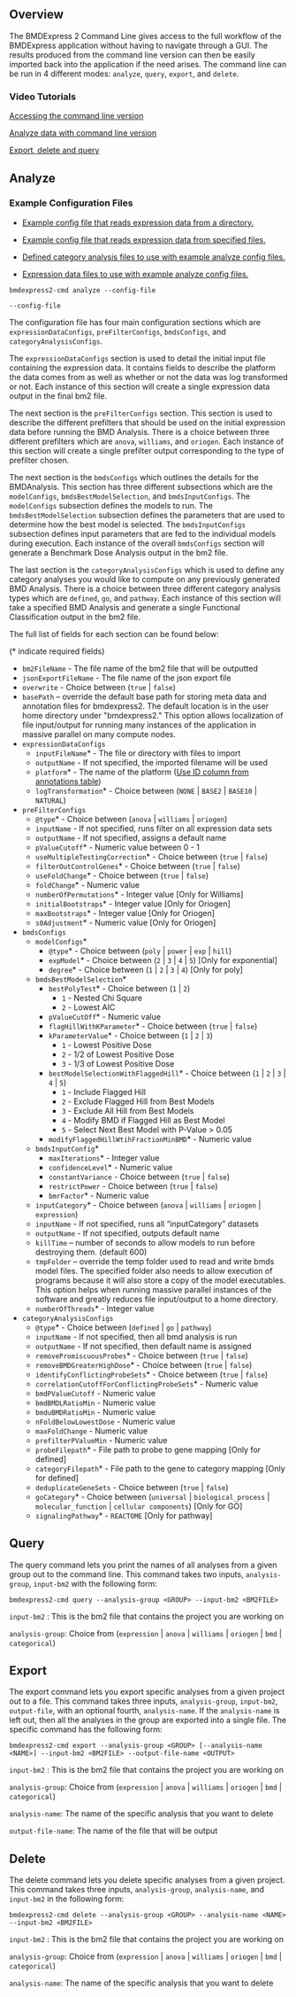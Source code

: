 ## Overview

The BMDExpress 2 Command Line gives access to the full workflow of the BMDExpress application without having to navigate through a GUI. The results produced from the command line version can then be easily imported back into the application if the need arises. The command line can be run in 4 different modes: ``analyze``, ``query``, ``export``, and ``delete``. 

### Video Tutorials

[Accessing the command line version](https://www.youtube.com/watch?v=NZgHnV3ZXaw&index=17&list=PLX2Rd5DjtiTeR84Z4wRSUmKYMoAbilZEc)

[Analyze data with command line version](https://www.youtube.com/watch?v=HJPcigf4dTE&t=0s&list=PLX2Rd5DjtiTeR84Z4wRSUmKYMoAbilZEc&index=18)

[Export, delete and query](https://www.youtube.com/watch?v=9W_Vkc7UJo4&index=19&list=PLX2Rd5DjtiTeR84Z4wRSUmKYMoAbilZEc)


## Analyze


### Example Configuration Files
-   [Example config file that reads expression data from a directory. ](https://github.com/auerbachs/BMDExpress-2/blob/master/analyze-config1.json)

-   [Example config file that reads expression data from specified files. ](https://github.com/auerbachs/BMDExpress-2/blob/master/analyze-config2.json)

-   [Defined category analysis files to use with example analyze config files. ](https://github.com/auerbachs/BMDExpress-2/blob/master/defined-category-for-example-cli-analyze.zip)

-   [Expression data files to use with example analyze config files. ](https://github.com/auerbachs/BMDExpress-2/blob/master/expression-data-for-example-cli-analyze.zip)



``bmdexpress2-cmd analyze --config-file``

``--config-file``

The configuration file has four main configuration sections which are ``expressionDataConfigs``, ``preFilterConfigs``, ``bmdsConfigs``, and ``categoryAnalysisConfigs``.

The ``expressionDataConfigs`` section is used to detail the initial input file containing the expression data. It contains fields to describe the platform the data comes from as well as whether or not the data was log transformed or not. Each instance of this section will create a single expression data output in the final bm2 file. 

The next section is the ``preFilterConfigs`` section. This section is used to describe the different prefilters that should be used on the initial expression data before running the BMD Analysis. There is a choice between three different prefilters which are ``anova``, ``williams``, and ``oriogen``.  Each instance of this section will create a single prefilter output corresponding to the type of prefilter chosen. 

The next section is the ``bmdsConfigs`` which outlines the details for the BMDAnalysis. This section has three different subsections which are the ``modelConfigs``, ``bmdsBestModelSelection``, and ``bmdsInputConfigs``.  The ``modelConfigs`` subsection defines the models to run.  The ``bmdsBestModelSelection`` subsection defines the parameters that are used to determine how the best model is selected.  The ``bmdsInputConfigs`` subsection defines input parameters that are fed to the individual models during execution.  Each instance of the overall ``bmdsConfigs`` section will generate a Benchmark Dose Analysis output in the bm2 file.

The last section is the ``categoryAnalysisConfigs`` which is used to define any category analyses you would like to compute on any previously generated BMD Analysis. There is a choice between three different category analysis types which are ``defined``, ``go``, and ``pathway``. Each instance of this section will take a specified BMD Analysis and generate a single Functional Classification output in the bm2 file.

 The full list of fields for each section can be found below:

(* indicate required fields)
* ``bm2FileName`` - The file name of the bm2 file that will be outputted
* ``jsonExportFileName`` - The file name of the json export file
* ``overwrite`` - Choice between (``true`` | ``false``)
* ``basePath`` – override the default base path for storing meta data and annotation files for bmdexpress2. The default location is in the user home directory under "bmdexpress2."  This option allows localization of file input/output for running many instances of the application in massive parallel on many compute nodes.
* ``expressionDataConfigs``
  * ``inputFileName``* - The file or directory with files to import
  * ``outputName`` - If not specified, the imported filename will be used
  * ``platform``* - The name of the platform ([Use ID column from annotations table](https://github.com/auerbachs/BMDExpress-2/wiki/Additional-Information#supported-microarrays))
  * ``logTransformation``* - Choice between (``NONE`` | ``BASE2`` | ``BASE10`` | ``NATURAL``)
* ``preFilterConfigs``
  * ``@type``* - Choice between (``anova`` | ``williams`` | ``oriogen``)
  * ``inputName`` - If not specified, runs filter on all expression data sets
  * ``outputName`` - If not specified, assigns a default name
  * ``pValueCutoff``* - Numeric value between 0 - 1
  * ``useMultipleTestingCorrection``* - Choice between (``true`` | ``false``)
  * ``filterOutControlGenes``* - Choice between (``true`` | ``false``)
  * ``useFoldChange``* - Choice between (``true`` | ``false``)
  * ``foldChange``* - Numeric value
  * ``numberOfPermutations``* - Integer value [Only for Williams]
  * ``initialBootstraps``* - Integer value [Only for Oriogen]
  * ``maxBootstraps``* - Integer value [Only for Oriogen]
  * ``s0Adjustment``* - Numeric value [Only for Oriogen]
* ``bmdsConfigs``
  * ``modelConfigs``*
    * ``@type``* - Choice between (``poly`` | ``power`` | ``exp`` | ``hill``)
    * ``expModel``* - Choice between (``2`` | ``3`` | ``4`` | ``5``) [Only for exponential]
    * ``degree``* - Choice between (``1`` | ``2`` | ``3`` | ``4``) [Only for poly]
  * ``bmdsBestModelSelection``*
    * ``bestPolyTest``* - Choice between (``1`` | ``2``)
      * ``1`` - Nested Chi Square
      * ``2`` - Lowest AIC
    * ``pValueCutOff``* - Numeric value
    * ``flagHillWithKParameter``* - Choice between (``true`` | ``false``)
    * ``kParameterValue``* - Choice between (``1`` | ``2`` | ``3``)
      * ``1`` - Lowest Positive Dose
      * ``2`` - 1/2 of Lowest Positive Dose
      * ``3`` - 1/3 of Lowest Positive Dose
    * ``bestModelSelectionWithFlaggedHill``* - Choice between (``1`` | ``2`` | ``3`` | ``4`` | ``5``)
      * ``1`` - Include Flagged Hill
      * ``2`` - Exclude Flagged Hill from Best Models
      * ``3`` - Exclude All Hill from Best Models 
      * ``4`` - Modify BMD if Flagged Hill as Best Model
      * ``5`` - Select Next Best Model with P-Value > 0.05
    * ``modifyFlaggedHillWtihFractionMinBMD``* - Numeric value
  * ``bmdsInputConfig``*
    * ``maxIterations``* - Integer value
    * ``confidenceLevel``* - Numeric value
    * ``constantVariance`` - Choice between (``true`` | ``false``)
    * ``restrictPower`` - Choice between (``true`` | ``false``)
    * ``bmrFactor``* - Numeric value
  * ``inputCategory``* - Choice between (``anova`` | ``williams`` | ``oriogen`` | ``expression``)
  * ``inputName`` - If not specified, runs all “inputCategory” datasets
  * ``outputName`` - If not specified, outputs default name
  * ``killTime`` – number of seconds to allow models to run before destroying them. (default 600)
  * ``tmpFolder`` – override the temp folder used to read and write bmds model files.  The specified folder also needs to allow execution of programs because it will also store a copy of the model executables.  This option helps when running massive parallel instances of the software and greatly reduces file input/output to a home directory.
  * ``numberOfThreads``* - Integer value
* ``categoryAnalysisConfigs``
  * ``@type``* - Choice between (``defined`` | ``go`` | ``pathway``)
  * ``inputName`` - If not specified, then all bmd analysis is run
  * ``outputName`` - If not specified, then default name is assigned
  * ``removePromiscuousProbes``* - Choice between (``true`` | ``false``)
  * ``removeBMDGreaterHighDose``* - Choice between (``true`` | ``false``)
  * ``identifyConflictingProbeSets``* - Choice between (``true`` | ``false``)
  * ``correlationCutoffForConflictingProbeSets``* - Numeric value
  * ``bmdPValueCutoff`` - Numeric value
  * ``bmdBMDLRatioMin`` - Numeric value
  * ``bmduBMDRatioMin`` - Numeric value
  * ``nFoldBelowLowestDose`` - Numeric value
  * ``maxFoldChange`` - Numeric value
  * ``prefilterPValueMin`` - Numeric value
  * ``probeFilepath``* - File path to probe to gene mapping [Only for defined]
  * ``categoryFilepath``* - File path to the gene to category mapping [Only for defined]
  * ``deduplicateGeneSets`` - Choice between (``true`` | ``false``)
  * ``goCategory``* - Choice between (``universal`` | ``biological_process`` | ``molecular_function`` | ``cellular components``) [Only for GO]
  * ``signalingPathway``* - ``REACTOME`` [Only for pathway]



## Query

The query command lets you print the names of all analyses from a given group out to the command line. This command takes two inputs, ``analysis-group``, ``input-bm2`` with the following form:

``bmdexpress2-cmd query --analysis-group <GROUP> --input-bm2 <BM2FILE>``

``input-bm2`` : This is the bm2 file that contains the project you are working on

``analysis-group``: Choice from (``expression`` | ``anova`` | ``williams`` | ``oriogen`` | ``bmd`` | ``categorical``)


## Export

The export command lets you export specific analyses from a given project out to a file. This command takes three inputs, ``analysis-group``, ``input-bm2``, ``output-file``, with an optional fourth, ``analysis-name``. If the ``analysis-name`` is left out, then all the analyses in the group are exported into a single file. The specific command has the following form:

``bmdexpress2-cmd export --analysis-group <GROUP> [--analysis-name <NAME>] --input-bm2 <BM2FILE> --output-file-name <OUTPUT>``

``input-bm2`` : This is the bm2 file that contains the project you are working on

``analysis-group``: Choice from (``expression`` | ``anova`` | ``williams`` | ``oriogen`` | ``bmd`` | ``categorical``)

``analysis-name``: The name of the specific analysis that you want to delete

``output-file-name``: The name of the file that will be output



## Delete

The delete command lets you delete specific analyses from a given project. This command takes three inputs, ``analysis-group``, ``analysis-name``, and ``input-bm2`` in the following form:

``bmdexpress2-cmd delete --analysis-group <GROUP> --analysis-name <NAME> --input-bm2 <BM2FILE>``

``input-bm2`` : This is the bm2 file that contains the project you are working on

``analysis-group``: Choice from (``expression`` | ``anova`` | ``williams`` | ``oriogen`` | ``bmd`` | ``categorical``)

``analysis-name``: The name of the specific analysis that you want to delete





